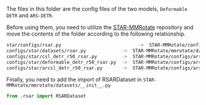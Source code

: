 The files in this folder are the config files of the two models, `Deformable DETR` and `ARS-DETR`. 

Before using them, you need to utilize the [STAR-MMRotate](https://github.com/yangxue0827/STAR-MMRotate) repository and move the contents of the folder according to the following relationship.

```sh
star/configs/rsar.py			                ->  STAR-MMRotate/configs/_base_/datasets/rsar.py
configs/star/datasets/rsar.py             ->  STAR-MMRotate/mmrotate/datasets/rsar.py
configs/star/csl_detr_r50_rsar.py         ->  STAR-MMRotate/configs/ars_detr/csl_detr_r50_rsar.py
configs/star/deformable_detr_r50_rsar.py  ->  STAR-MMRotate/configs/ars_detr/deformable_detr_r50_rsar.py
configs/star/arcsl_detr_r50_rsar.py       ->  STAR-MMRotate/configs/ars_detr/arcsl_detr_r50_rsar.py
```

Finally, you need to add the import of RSARDataset in `STAR-MMRotate/mmrotate/datasets/__init__.py`

```python
from .rsar import RSARDataset
```

